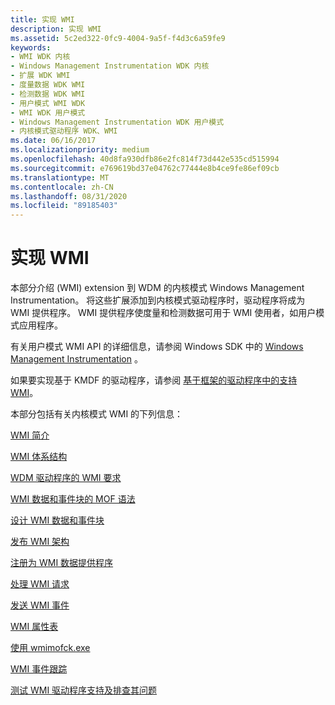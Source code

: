 ```yaml
---
title: 实现 WMI
description: 实现 WMI
ms.assetid: 5c2ed322-0fc9-4004-9a5f-f4d3c6a59fe9
keywords:
- WMI WDK 内核
- Windows Management Instrumentation WDK 内核
- 扩展 WDK WMI
- 度量数据 WDK WMI
- 检测数据 WDK WMI
- 用户模式 WMI WDK
- WMI WDK 用户模式
- Windows Management Instrumentation WDK 用户模式
- 内核模式驱动程序 WDK、WMI
ms.date: 06/16/2017
ms.localizationpriority: medium
ms.openlocfilehash: 40d8fa930dfb86e2fc814f73d442e535cd515994
ms.sourcegitcommit: e769619bd37e04762c77444e8b4ce9fe86ef09cb
ms.translationtype: MT
ms.contentlocale: zh-CN
ms.lasthandoff: 08/31/2020
ms.locfileid: "89185403"
---
```

# <a name="implementing-wmi"></a>实现 WMI





本部分介绍 (WMI) extension 到 WDM 的内核模式 Windows Management Instrumentation。 将这些扩展添加到内核模式驱动程序时，驱动程序将成为 WMI 提供程序。 WMI 提供程序使度量和检测数据可用于 WMI 使用者，如用户模式应用程序。

有关用户模式 WMI API 的详细信息，请参阅 Windows SDK 中的 [Windows Management Instrumentation](/windows/desktop/WmiSdk/wmi-start-page) 。

如果要实现基于 KMDF 的驱动程序，请参阅 [基于框架的驱动程序中的支持 WMI](https://docs.microsoft.com/windows-hardware/drivers/wdf/supporting-wmi-in-kmdf-drivers)。

本部分包括有关内核模式 WMI 的下列信息：

[WMI 简介](introduction-to-wmi.md)

[WMI 体系结构](wmi-architecture.md)

[WDM 驱动程序的 WMI 要求](wmi-requirements-for-wdm-drivers.md)

[WMI 数据和事件块的 MOF 语法](mof-syntax-for-wmi-data-and-event-blocks.md)

[设计 WMI 数据和事件块](designing-wmi-data-and-event-blocks.md)

[发布 WMI 架构](publishing-a-wmi-schema.md)

[注册为 WMI 数据提供程序](registering-as-a-wmi-data-provider.md)

[处理 WMI 请求](handling-wmi-requests.md)

[发送 WMI 事件](sending-wmi-events.md)

[WMI 属性表](wmi-property-sheets.md)

[使用 wmimofck.exe](using-wmimofck-exe.md)

[WMI 事件跟踪](wmi-event-tracing.md)

[测试 WMI 驱动程序支持及排查其问题](testing-and-troubleshooting-wmi-driver-support.md)

 

